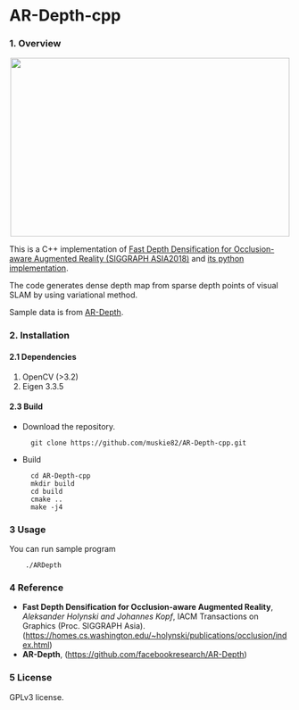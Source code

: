 # AR-Depth-cpp

### 1. Overview
<p align="center"> <img src="https://github.com/muskie82/AR-Depth-cpp/blob/master/gif/file.gif" width="500" height="320"> </p>

This is a C++ implementation of [Fast Depth Densification for Occlusion-aware Augmented Reality (SIGGRAPH ASIA2018)](https://homes.cs.washington.edu/~holynski/publications/occlusion/index.html) and [its python implementation](https://github.com/facebookresearch/AR-Depth).

The code generates dense depth map from sparse depth points of visual SLAM by using variational method.

Sample data is from [AR-Depth](https://github.com/facebookresearch/AR-Depth).

### 2. Installation
#### 2.1 Dependencies
1. OpenCV (>3.2)
2. Eigen 3.3.5
#### 2.3 Build

- Download the repository.

		git clone https://github.com/muskie82/AR-Depth-cpp.git

- Build

		cd AR-Depth-cpp
		mkdir build
		cd build
		cmake ..
		make -j4
	

### 3 Usage
You can run sample program

		./ARDepth


### 4 Reference
* **Fast Depth Densification for Occlusion-aware Augmented Reality**, *Aleksander Holynski and Johannes Kopf*, IACM Transactions on Graphics (Proc. SIGGRAPH Asia). (https://homes.cs.washington.edu/~holynski/publications/occlusion/index.html)
* **AR-Depth**, (https://github.com/facebookresearch/AR-Depth)

### 5 License
GPLv3 license.
